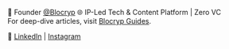 🚀 Founder [@Blocryp](https://blocryp.com)
🌐 IP-Led Tech & Content Platform | Zero VC  
For deep-dive articles, visit [Blocryp Guides](https://blocryp.com/guides).

🔗 [LinkedIn](https://www.linkedin.com/in/narinder-sharma) | [Instagram](https://www.instagram.com/_narindersharma)
